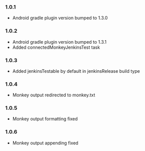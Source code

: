 ### 1.0.1
- Android gradle plugin version bumped to 1.3.0
### 1.0.2
- Android gradle plugin version bumped to 1.3.1
- Added connectedMonkeyJenkinsTest task
### 1.0.3
- Added jenkinsTestable by default in jenkinsRelease build type
### 1.0.4
- Monkey output redirected to monkey.txt
### 1.0.5
- Monkey output formatting fixed
### 1.0.6
- Monkey output appending fixed